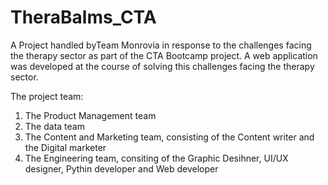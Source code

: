 # TheraBalms_CTA

A Project handled byTeam Monrovia in response to the challenges facing the therapy sector as part of the CTA Bootcamp project.
A web application was developed at the course of solving this challenges facing the therapy sector.

The project team:
1. The Product Management team
2. The data team
3. The Content and Marketing team, consisting of the Content writer and the Digital marketer
4. The Engineering team, consiting of the Graphic Desihner, UI/UX designer, Pythin developer and Web developer
